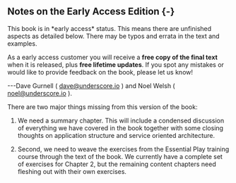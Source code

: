 ## Notes on the Early Access Edition {-}

<div class="callout callout-danger">
This book is in *early access* status.
This means there are unfinished aspects as detailed below.
There may be typos and errata in the text and examples.

As a early access customer you will receive a
**free copy of the final text** when it is released,
plus **free lifetime updates**.
If you spot any mistakes or would like to provide feedback on the book,
please let us know!

---Dave Gurnell ( [dave@underscore.io](mailto:dave@underscore.io) )
and Noel Welsh ( [noel@underscore.io](mailto:noel@underscore.io) ).
</div>

There are two major things missing from this version of the book:

1.  We need a summary chapter.
    This will include a condensed discussion of
    everything we have covered in the book together with
    some closing thoughts on application structure
    and service oriented architecture.

2.  Second, we need to weave the exercises from
    the Essential Play training course through the text of the book.
    We currently have a complete set of exercises for Chapter 2,
    but the remaining content chapters need fleshing out with their own exercises.
